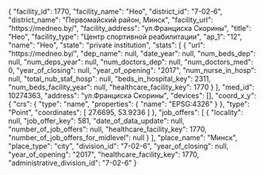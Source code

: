 {
    "facility_id": 1770,
    "facility_name": "Нео",
    "district_id": "7-02-6",
    "district_name": "Первомайский район, Минск",
    "facility_url": "https:\/\/medneo.by\/",
    "facility_address": "ул.Франциска Скорины",
    "title": "Нео",
    "facility_type": "Центр спортивной реабилитации",
    "ap_1": "12",
    "name": "Нео",
    "state": "private institution",
    "stats": [
        {
            "url": "https:\/\/medneo.by\/",
            "dep_name": null,
            "date_year": null,
            "num_beds_dep": null,
            "num_deps_year": null,
            "num_doctors_dep": null,
            "num_doctors_med": 0,
            "year_of_closing": null,
            "year_of_opening": "2017",
            "num_nurse_in_hosp": null,
            "total_nub_staf_hosp": null,
            "beds_in_hospital_key": 2311,
            "num_beds_facility_year": null,
            "healthcare_facility_key": 1770
        }
    ],
    "med_id": 10274363,
    "address": "ул.Франциска Скорины",
    "devices": [],
    "coord_x_y": {
        "crs": {
            "type": "name",
            "properties": {
                "name": "EPSG:4326"
            }
        },
        "type": "Point",
        "coordinates": [
            27.6695,
            53.9236
        ]
    },
    "job_offers": [
        {
            "locality": null,
            "job_offer_key": 581,
            "date_of_data_update": null,
            "number_of_job_offers": null,
            "healthcare_facility_key": 1770,
            "number_of_job_offers_for_midlevel": null
        }
    ],
    "place_name": "Минск",
    "place_type": "city",
    "division_id": "7-02-6",
    "year_of_closing": null,
    "year_of_opening": "2017",
    "healthcare_facility_key": 1770,
    "administrative_division_id": "7-02-6"
}